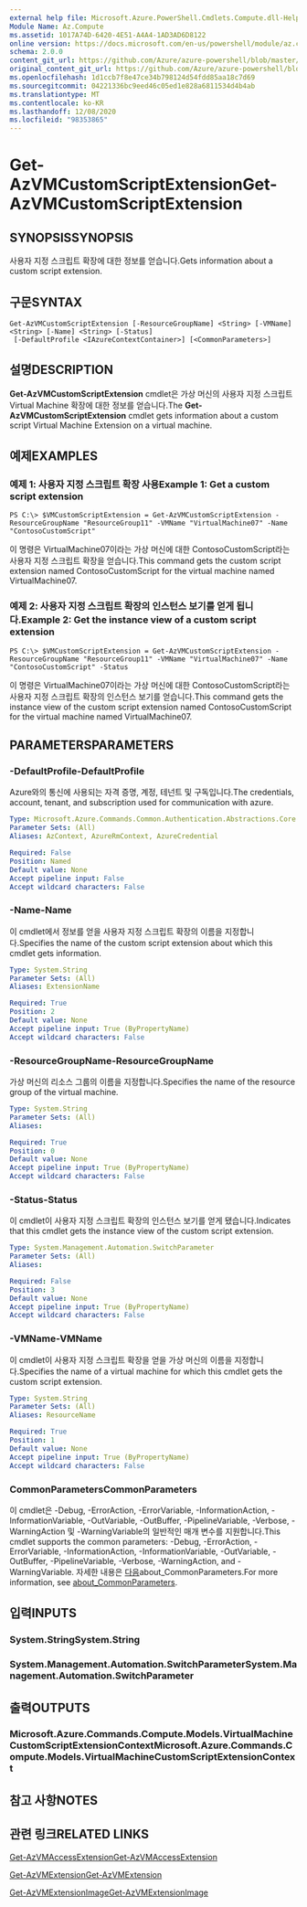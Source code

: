 ```yaml
---
external help file: Microsoft.Azure.PowerShell.Cmdlets.Compute.dll-Help.xml
Module Name: Az.Compute
ms.assetid: 1017A74D-6420-4E51-A4A4-1AD3AD6D8122
online version: https://docs.microsoft.com/en-us/powershell/module/az.compute/get-azvmcustomscriptextension
schema: 2.0.0
content_git_url: https://github.com/Azure/azure-powershell/blob/master/src/Compute/Compute/help/Get-AzVMCustomScriptExtension.md
original_content_git_url: https://github.com/Azure/azure-powershell/blob/master/src/Compute/Compute/help/Get-AzVMCustomScriptExtension.md
ms.openlocfilehash: 1d1ccb7f8e47ce34b798124d54fdd85aa18c7d69
ms.sourcegitcommit: 04221336bc9eed46c05ed1e828a6811534d4b4ab
ms.translationtype: MT
ms.contentlocale: ko-KR
ms.lasthandoff: 12/08/2020
ms.locfileid: "98353865"
---
```

# <span data-ttu-id="61148-101">Get-AzVMCustomScriptExtension</span><span class="sxs-lookup"><span data-stu-id="61148-101">Get-AzVMCustomScriptExtension</span></span>

## <span data-ttu-id="61148-102">SYNOPSIS</span><span class="sxs-lookup"><span data-stu-id="61148-102">SYNOPSIS</span></span>
<span data-ttu-id="61148-103">사용자 지정 스크립트 확장에 대한 정보를 얻습니다.</span><span class="sxs-lookup"><span data-stu-id="61148-103">Gets information about a custom script extension.</span></span>

## <span data-ttu-id="61148-104">구문</span><span class="sxs-lookup"><span data-stu-id="61148-104">SYNTAX</span></span>

```
Get-AzVMCustomScriptExtension [-ResourceGroupName] <String> [-VMName] <String> [-Name] <String> [-Status]
 [-DefaultProfile <IAzureContextContainer>] [<CommonParameters>]
```

## <span data-ttu-id="61148-105">설명</span><span class="sxs-lookup"><span data-stu-id="61148-105">DESCRIPTION</span></span>
<span data-ttu-id="61148-106">**Get-AzVMCustomScriptExtension** cmdlet은 가상 머신의 사용자 지정 스크립트 Virtual Machine 확장에 대한 정보를 얻습니다.</span><span class="sxs-lookup"><span data-stu-id="61148-106">The **Get-AzVMCustomScriptExtension** cmdlet gets information about a custom script Virtual Machine Extension on a virtual machine.</span></span>

## <span data-ttu-id="61148-107">예제</span><span class="sxs-lookup"><span data-stu-id="61148-107">EXAMPLES</span></span>

### <span data-ttu-id="61148-108">예제 1: 사용자 지정 스크립트 확장 사용</span><span class="sxs-lookup"><span data-stu-id="61148-108">Example 1: Get a custom script extension</span></span>
```
PS C:\> $VMCustomScriptExtension = Get-AzVMCustomScriptExtension -ResourceGroupName "ResourceGroup11" -VMName "VirtualMachine07" -Name "ContosoCustomScript"
```

<span data-ttu-id="61148-109">이 명령은 VirtualMachine07이라는 가상 머신에 대한 ContosoCustomScript라는 사용자 지정 스크립트 확장을 얻습니다.</span><span class="sxs-lookup"><span data-stu-id="61148-109">This command gets the custom script extension named ContosoCustomScript for the virtual machine named VirtualMachine07.</span></span>

### <span data-ttu-id="61148-110">예제 2: 사용자 지정 스크립트 확장의 인스턴스 보기를 얻게 됩니다.</span><span class="sxs-lookup"><span data-stu-id="61148-110">Example 2: Get the instance view of a custom script extension</span></span>
```
PS C:\> $VMCustomScriptExtension = Get-AzVMCustomScriptExtension -ResourceGroupName "ResourceGroup11" -VMName "VirtualMachine07" -Name "ContosoCustomScript" -Status
```

<span data-ttu-id="61148-111">이 명령은 VirtualMachine07이라는 가상 머신에 대한 ContosoCustomScript라는 사용자 지정 스크립트 확장의 인스턴스 보기를 얻습니다.</span><span class="sxs-lookup"><span data-stu-id="61148-111">This command gets the instance view of the custom script extension named ContosoCustomScript for the virtual machine named VirtualMachine07.</span></span>

## <span data-ttu-id="61148-112">PARAMETERS</span><span class="sxs-lookup"><span data-stu-id="61148-112">PARAMETERS</span></span>

### <span data-ttu-id="61148-113">-DefaultProfile</span><span class="sxs-lookup"><span data-stu-id="61148-113">-DefaultProfile</span></span>
<span data-ttu-id="61148-114">Azure와의 통신에 사용되는 자격 증명, 계정, 테넌트 및 구독입니다.</span><span class="sxs-lookup"><span data-stu-id="61148-114">The credentials, account, tenant, and subscription used for communication with azure.</span></span>

```yaml
Type: Microsoft.Azure.Commands.Common.Authentication.Abstractions.Core.IAzureContextContainer
Parameter Sets: (All)
Aliases: AzContext, AzureRmContext, AzureCredential

Required: False
Position: Named
Default value: None
Accept pipeline input: False
Accept wildcard characters: False
```

### <span data-ttu-id="61148-115">-Name</span><span class="sxs-lookup"><span data-stu-id="61148-115">-Name</span></span>
<span data-ttu-id="61148-116">이 cmdlet에서 정보를 얻을 사용자 지정 스크립트 확장의 이름을 지정합니다.</span><span class="sxs-lookup"><span data-stu-id="61148-116">Specifies the name of the custom script extension about which this cmdlet gets information.</span></span>

```yaml
Type: System.String
Parameter Sets: (All)
Aliases: ExtensionName

Required: True
Position: 2
Default value: None
Accept pipeline input: True (ByPropertyName)
Accept wildcard characters: False
```

### <span data-ttu-id="61148-117">-ResourceGroupName</span><span class="sxs-lookup"><span data-stu-id="61148-117">-ResourceGroupName</span></span>
<span data-ttu-id="61148-118">가상 머신의 리소스 그룹의 이름을 지정합니다.</span><span class="sxs-lookup"><span data-stu-id="61148-118">Specifies the name of the resource group of the virtual machine.</span></span>

```yaml
Type: System.String
Parameter Sets: (All)
Aliases:

Required: True
Position: 0
Default value: None
Accept pipeline input: True (ByPropertyName)
Accept wildcard characters: False
```

### <span data-ttu-id="61148-119">-Status</span><span class="sxs-lookup"><span data-stu-id="61148-119">-Status</span></span>
<span data-ttu-id="61148-120">이 cmdlet이 사용자 지정 스크립트 확장의 인스턴스 보기를 얻게 됐습니다.</span><span class="sxs-lookup"><span data-stu-id="61148-120">Indicates that this cmdlet gets the instance view of the custom script extension.</span></span>

```yaml
Type: System.Management.Automation.SwitchParameter
Parameter Sets: (All)
Aliases:

Required: False
Position: 3
Default value: None
Accept pipeline input: True (ByPropertyName)
Accept wildcard characters: False
```

### <span data-ttu-id="61148-121">-VMName</span><span class="sxs-lookup"><span data-stu-id="61148-121">-VMName</span></span>
<span data-ttu-id="61148-122">이 cmdlet이 사용자 지정 스크립트 확장을 얻을 가상 머신의 이름을 지정합니다.</span><span class="sxs-lookup"><span data-stu-id="61148-122">Specifies the name of a virtual machine for which this cmdlet gets the custom script extension.</span></span>

```yaml
Type: System.String
Parameter Sets: (All)
Aliases: ResourceName

Required: True
Position: 1
Default value: None
Accept pipeline input: True (ByPropertyName)
Accept wildcard characters: False
```

### <span data-ttu-id="61148-123">CommonParameters</span><span class="sxs-lookup"><span data-stu-id="61148-123">CommonParameters</span></span>
<span data-ttu-id="61148-124">이 cmdlet은 -Debug, -ErrorAction, -ErrorVariable, -InformationAction, -InformationVariable, -OutVariable, -OutBuffer, -PipelineVariable, -Verbose, -WarningAction 및 -WarningVariable의 일반적인 매개 변수를 지원합니다.</span><span class="sxs-lookup"><span data-stu-id="61148-124">This cmdlet supports the common parameters: -Debug, -ErrorAction, -ErrorVariable, -InformationAction, -InformationVariable, -OutVariable, -OutBuffer, -PipelineVariable, -Verbose, -WarningAction, and -WarningVariable.</span></span> <span data-ttu-id="61148-125">자세한 내용은 [다음](http://go.microsoft.com/fwlink/?LinkID=113216)about_CommonParameters.</span><span class="sxs-lookup"><span data-stu-id="61148-125">For more information, see [about_CommonParameters](http://go.microsoft.com/fwlink/?LinkID=113216).</span></span>

## <span data-ttu-id="61148-126">입력</span><span class="sxs-lookup"><span data-stu-id="61148-126">INPUTS</span></span>

### <span data-ttu-id="61148-127">System.String</span><span class="sxs-lookup"><span data-stu-id="61148-127">System.String</span></span>

### <span data-ttu-id="61148-128">System.Management.Automation.SwitchParameter</span><span class="sxs-lookup"><span data-stu-id="61148-128">System.Management.Automation.SwitchParameter</span></span>

## <span data-ttu-id="61148-129">출력</span><span class="sxs-lookup"><span data-stu-id="61148-129">OUTPUTS</span></span>

### <span data-ttu-id="61148-130">Microsoft.Azure.Commands.Compute.Models.VirtualMachineCustomScriptExtensionContext</span><span class="sxs-lookup"><span data-stu-id="61148-130">Microsoft.Azure.Commands.Compute.Models.VirtualMachineCustomScriptExtensionContext</span></span>

## <span data-ttu-id="61148-131">참고 사항</span><span class="sxs-lookup"><span data-stu-id="61148-131">NOTES</span></span>

## <span data-ttu-id="61148-132">관련 링크</span><span class="sxs-lookup"><span data-stu-id="61148-132">RELATED LINKS</span></span>

[<span data-ttu-id="61148-133">Get-AzVMAccessExtension</span><span class="sxs-lookup"><span data-stu-id="61148-133">Get-AzVMAccessExtension</span></span>](./Get-AzVMAccessExtension.md)

[<span data-ttu-id="61148-134">Get-AzVMExtension</span><span class="sxs-lookup"><span data-stu-id="61148-134">Get-AzVMExtension</span></span>](./Get-AzVMExtension.md)

[<span data-ttu-id="61148-135">Get-AzVMExtensionImage</span><span class="sxs-lookup"><span data-stu-id="61148-135">Get-AzVMExtensionImage</span></span>](./Get-AzVMExtensionImage.md)


